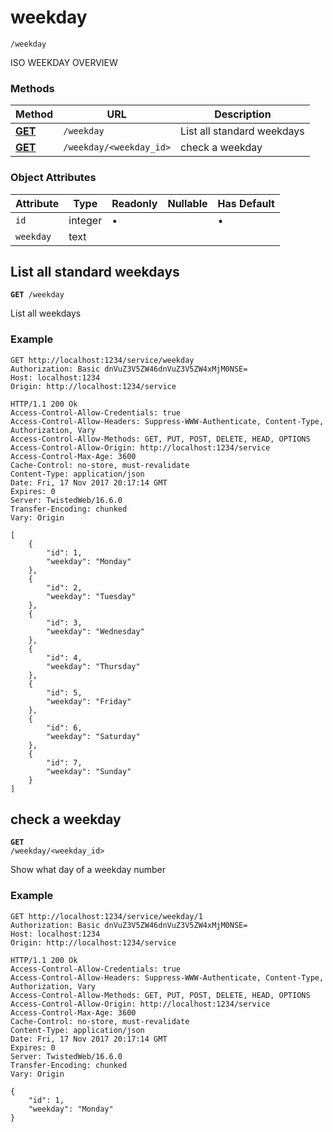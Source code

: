 
weekday
======

`/weekday`

ISO WEEKDAY OVERVIEW

### Methods

Method | URL | Description
--- | --- | ---
**[GET](/documentation/endpoint/ISO_WEEKDAY#list-all-standard-weekdays)** | `/weekday` | List all standard weekdays
**[GET](/documentation/endpoint/ISO_WEEKDAY#check-a-weekday)** | `/weekday/<weekday_id>` | check a weekday

### Object Attributes

Attribute | Type | Readonly | Nullable | Has Default
--- | --- | --- | --- | ---
`id` | integer | &bullet; | &nbsp; | &bullet;
`weekday` | text | &nbsp; | &nbsp; | &nbsp;

List all standard weekdays
------
<code request-method="GET">**GET** /weekday</code>

List all weekdays

### Example
```http
GET http://localhost:1234/service/weekday
Authorization: Basic dnVuZ3V5ZW46dnVuZ3V5ZW4xMjM0NSE=
Host: localhost:1234
Origin: http://localhost:1234/service
```

```http
HTTP/1.1 200 Ok
Access-Control-Allow-Credentials: true
Access-Control-Allow-Headers: Suppress-WWW-Authenticate, Content-Type, Authorization, Vary
Access-Control-Allow-Methods: GET, PUT, POST, DELETE, HEAD, OPTIONS
Access-Control-Allow-Origin: http://localhost:1234/service
Access-Control-Max-Age: 3600
Cache-Control: no-store, must-revalidate
Content-Type: application/json
Date: Fri, 17 Nov 2017 20:17:14 GMT
Expires: 0
Server: TwistedWeb/16.6.0
Transfer-Encoding: chunked
Vary: Origin

[
    {
        "id": 1, 
        "weekday": "Monday"
    }, 
    {
        "id": 2, 
        "weekday": "Tuesday"
    }, 
    {
        "id": 3, 
        "weekday": "Wednesday"
    }, 
    {
        "id": 4, 
        "weekday": "Thursday"
    }, 
    {
        "id": 5, 
        "weekday": "Friday"
    }, 
    {
        "id": 6, 
        "weekday": "Saturday"
    }, 
    {
        "id": 7, 
        "weekday": "Sunday"
    }
]
```


check a weekday
------
<code request-method="GET">**GET** /weekday/&lt;weekday_id&gt;</code>

Show what day of a weekday number

### Example
```http
GET http://localhost:1234/service/weekday/1
Authorization: Basic dnVuZ3V5ZW46dnVuZ3V5ZW4xMjM0NSE=
Host: localhost:1234
Origin: http://localhost:1234/service
```

```http
HTTP/1.1 200 Ok
Access-Control-Allow-Credentials: true
Access-Control-Allow-Headers: Suppress-WWW-Authenticate, Content-Type, Authorization, Vary
Access-Control-Allow-Methods: GET, PUT, POST, DELETE, HEAD, OPTIONS
Access-Control-Allow-Origin: http://localhost:1234/service
Access-Control-Max-Age: 3600
Cache-Control: no-store, must-revalidate
Content-Type: application/json
Date: Fri, 17 Nov 2017 20:17:14 GMT
Expires: 0
Server: TwistedWeb/16.6.0
Transfer-Encoding: chunked
Vary: Origin

{
    "id": 1, 
    "weekday": "Monday"
}
```

